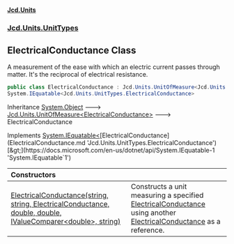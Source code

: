 #### [Jcd.Units](index.md 'index')
### [Jcd.Units.UnitTypes](Jcd.Units.UnitTypes.md 'Jcd.Units.UnitTypes')

## ElectricalConductance Class

A measurement of the ease with which an electric current passes through matter. It's the reciprocal of electrical resistance.

```csharp
public class ElectricalConductance : Jcd.Units.UnitOfMeasure<Jcd.Units.UnitTypes.ElectricalConductance>,
System.IEquatable<Jcd.Units.UnitTypes.ElectricalConductance>
```

Inheritance [System.Object](https://docs.microsoft.com/en-us/dotnet/api/System.Object 'System.Object') &#129106; [Jcd.Units.UnitOfMeasure&lt;](UnitOfMeasure_TUnit_.md 'Jcd.Units.UnitOfMeasure<TUnit>')[ElectricalConductance](ElectricalConductance.md 'Jcd.Units.UnitTypes.ElectricalConductance')[&gt;](UnitOfMeasure_TUnit_.md 'Jcd.Units.UnitOfMeasure<TUnit>') &#129106; ElectricalConductance

Implements [System.IEquatable&lt;](https://docs.microsoft.com/en-us/dotnet/api/System.IEquatable-1 'System.IEquatable`1')[ElectricalConductance](ElectricalConductance.md 'Jcd.Units.UnitTypes.ElectricalConductance')[&gt;](https://docs.microsoft.com/en-us/dotnet/api/System.IEquatable-1 'System.IEquatable`1')

| Constructors | |
| :--- | :--- |
| [ElectricalConductance(string, string, ElectricalConductance, double, double, IValueComparer&lt;double&gt;, string)](ElectricalConductance..ctor.FdMmy3UiXylQpoCyzcK9dA.md 'Jcd.Units.UnitTypes.ElectricalConductance.ElectricalConductance(string, string, Jcd.Units.UnitTypes.ElectricalConductance, double, double, Jcd.Units.IValueComparer<double>, string)') | Constructs a unit measuring a specified [ElectricalConductance](ElectricalConductance.md 'Jcd.Units.UnitTypes.ElectricalConductance') using another [ElectricalConductance](ElectricalConductance.md 'Jcd.Units.UnitTypes.ElectricalConductance') as a reference. |
